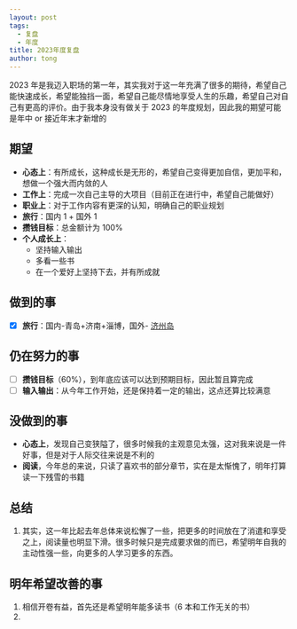 ```yaml
---
layout: post
tags:
  - 复盘
  - 年度
title: 2023年度复盘
author: tong
---
```

2023 年是我迈入职场的第一年，其实我对于这一年充满了很多的期待，希望自己能快速成长，希望能独挡一面，希望自己能尽情地享受人生的乐趣，希望自己对自己有更高的评价。由于我本身没有做关于 2023 的年度规划，因此我的期望可能是年中 or 接近年末才新增的
## 期望
-  **心态上**：有所成长，这种成长是无形的，希望自己变得更加自信，更加平和，想做一个强大而内敛的人
-  **工作上**：完成一次自己主导的大项目（目前正在进行中，希望自己能做好）
-  **职业上**：对于工作内容有更深的认知，明确自己的职业规划
-  **旅行**：国内 1 + 国外 1
-  **攒钱目标**：总金额计为 100%
-  **个人成长上**：
	- 坚持输入输出
	- 多看一些书
	- 在一个爱好上坚持下去，并有所成就

## 做到的事
- [x] **旅行**：国内-青岛+济南+淄博，国外- [济州岛](../../生活/旅行/济州岛之行.md)


## 仍在努力的事
- [ ] **攒钱目标**（60%），到年底应该可以达到预期目标，因此暂且算完成
- [ ] **输入输出**：从今年工作开始，还是保持着一定的输出，这点还算比较满意

## 没做到的事
- **心态上**，发现自己变狭隘了，很多时候我的主观意见太强，这对我来说是一件好事，但是对于人际交往来说是不利的
- **阅读**，今年总的来说，只读了喜欢书的部分章节，实在是太惭愧了，明年打算读一下残雪的书籍

## 总结
1. 其实，这一年比起去年总体来说松懈了一些，把更多的时间放在了消遣和享受之上，阅读量也明显下滑。很多时候只是完成要求做的而已，希望明年自我的主动性强一些，向更多的人学习更多的东西。

## 明年希望改善的事
1. 相信开卷有益，首先还是希望明年能多读书（6 本和工作无关的书）
2. 